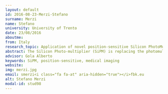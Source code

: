```yaml
---
layout: default 
id: 2016-08-23-Merzi-Stefano
surname: Merzi
name: Stefano
university: University of Trento
date: 23/08/2016
aboutme: 
from: Italy
research_topic: Application of novel position-sensitive Silicon PhotoMultipliers to medical imaging
abstract: The Silicon Photo-multiplier (SiPM) is replacing the photomultiplier tube in several applications because of its solid-state nature, its better performance and customization level. Different position-sensitive SiPM (PS-SiPM) architectures have been proposed during the past few years. They allow the position of the light impinging on the SiPM active area to be identified using a limited number of readout channels, with an ultimate precision in the order of tens of microns and a sensitivity down to the single photon. The most important applications of PS-SiPMs are currently in the field of medical imaging, in which a scintillator is used for the detection of gamma-ray or X-ray photons. The PS-SiPM is used for the readout of the pixelated or monolithic scintillator with 2-dimensional position sensitivity and very good timing resolution. In this context, FBK has recently developed a new type of PS-SiPM, called Lineraly-Graded SiPM (LG-SiPM), showing beyond stateof-the-art performance during preliminary measurements. The PhD activity will focus on the research and development optimization of this technology, aiming at improving its performance and at extending its potential applications, within the current research programs of TIFPA and FBK.
advisor: Gola Alberto
keywords: SiPM, position-sensitive, medical imaging
website: 
img: merzi.jpg
email: smerzi<i class="fa fa-at" aria-hidden="true"></i>fbk.eu
alt: Stefano Merzi
modal-id: stud98
---
```

